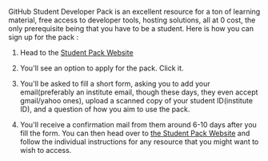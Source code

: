 GitHub Student Developer Pack is an excellent resource for a ton of learning material, free access to developer tools, hosting solutions, all at 0 cost, the only prerequisite being that you have to
be a student. Here is how you can sign up for the pack : 

1. Head to the [Student Pack Website](https://education.github.com/pack)

2. You'll see an option to apply for the pack. Click it.

3. You'll be asked to fill a short form, asking you to add your email(preferably an institute email, though these days, they even accept gmail/yahoo ones), upload a scanned copy
of your student ID(institute ID), and a question of how you aim to use the pack.

4. You'll receive a confirmation mail from them around 6-10 days after you fill the form. You can then head over to [the Student Pack Website](https://education.github.com/pack)
and follow the individual instructions for any resource that you might want to wish to access.
